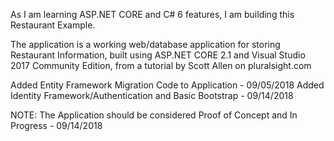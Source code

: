 As I am learning ASP.NET CORE and C# 6 features, I am building this Restaurant Example.

The application is a working web/database application for storing Restaurant Information, built using ASP.NET CORE 2.1 and Visual 
Studio 2017 Community Edition, from a tutorial by Scott Allen on pluralsight.com

Added Entity Framework Migration Code to Application - 09/05/2018
Added Identity Framework/Authentication and 
  Basic Bootstrap - 09/14/2018

NOTE: The Application should be considered Proof of Concept and In Progress - 09/14/2018

